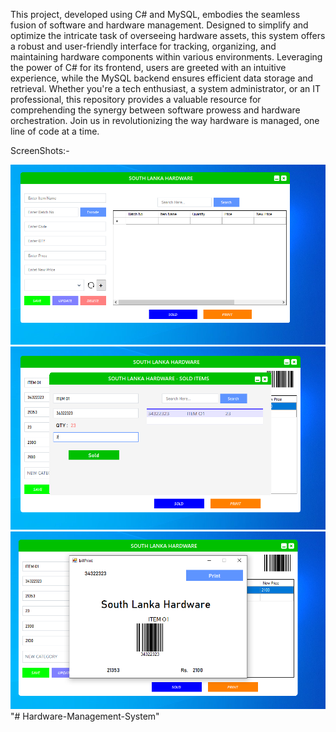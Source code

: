 This project, developed using C# and MySQL, embodies the seamless fusion of software and hardware management. Designed to simplify and optimize the intricate task of overseeing hardware assets, this system offers a robust and user-friendly interface for tracking, organizing, and maintaining hardware components within various environments. Leveraging the power of C# for its frontend, users are greeted with an intuitive experience, while the MySQL backend ensures efficient data storage and retrieval. Whether you're a tech enthusiast, a system administrator, or an IT professional, this repository provides a valuable resource for comprehending the synergy between software prowess and hardware orchestration. Join us in revolutionizing the way hardware is managed, one line of code at a time.

ScreenShots:-

<img src = "screenshots/SS_01.PNG">
<br>
<img src = "screenshots/SS_02.PNG">
<br>
<img src = "screenshots/SS_03.PNG">
"# Hardware-Management-System" 

